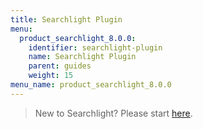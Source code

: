 ```yaml
---
title: Searchlight Plugin
menu:
  product_searchlight_8.0.0:
    identifier: searchlight-plugin
    name: Searchlight Plugin
    parent: guides
    weight: 15
menu_name: product_searchlight_8.0.0
---
```


> New to Searchlight? Please start [here](/docs/concepts/README.md).

